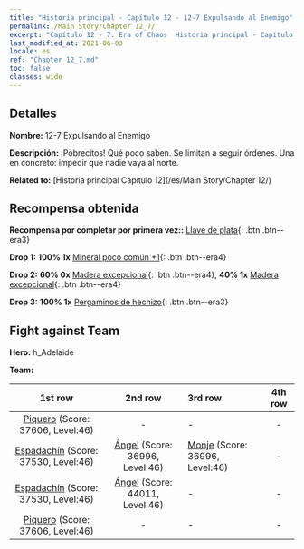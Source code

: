 ```yaml
---
title: "Historia principal - Capítulo 12 - 12-7 Expulsando al Enemigo"
permalink: /Main Story/Chapter 12_7/
excerpt: "Capítulo 12 - 7. Era of Chaos  Historia principal - Capítulo 12_7. 12-7 Expulsando al Enemigo"
last_modified_at: 2021-06-03
locale: es
ref: "Chapter 12_7.md"
toc: false
classes: wide
---
```


## Detalles

 **Nombre:** 12-7 Expulsando al Enemigo

 **Descripción:** ¡Pobrecitos! Qué poco saben. Se limitan a seguir órdenes. Una en concreto: impedir que nadie vaya al norte.

 **Related to:** [Historia principal Capítulo 12](/es/Main Story/Chapter 12/)

## Recompensa obtenida

 **Recompensa por completar por primera vez::** [Llave de plata](/ItemsES/con_693/){: .btn .btn--era3}

 **Drop 1:** **100% 1x** [Mineral poco común +1](/ItemsES/mat_40/){: .btn .btn--era4}

 **Drop 2:** **60% 0x** [Madera excepcional](/ItemsES/mat_34/){: .btn .btn--era4}, **40% 1x** [Madera excepcional](/ItemsES/mat_34/){: .btn .btn--era4}

 **Drop 3:** **100% 1x** [Pergaminos de hechizo](/ItemsES/con_694/){: .btn .btn--era3}


## Fight against Team
 **Hero:** h_Adelaide

 **Team:**


  | 1st row | 2nd row | 3rd row | 4th row |
  |:----:|:----:|:----|:----:|
  | [Piquero](/es/units/Pikeman/) (Score: 37606, Level:46)  | - | - | - |
  | [Espadachín](/es/units/Swordsman/) (Score: 37530, Level:46)  | [Ángel](/es/units/Angel/) (Score: 36996, Level:46)  | [Monje](/es/units/Monk/) (Score: 36996, Level:46)  | - |
  | [Espadachín](/es/units/Swordsman/) (Score: 37530, Level:46)  | [Ángel](/es/units/Angel/) (Score: 44011, Level:46)  | - | - |
  | [Piquero](/es/units/Pikeman/) (Score: 37606, Level:46)  | - | - | - |


